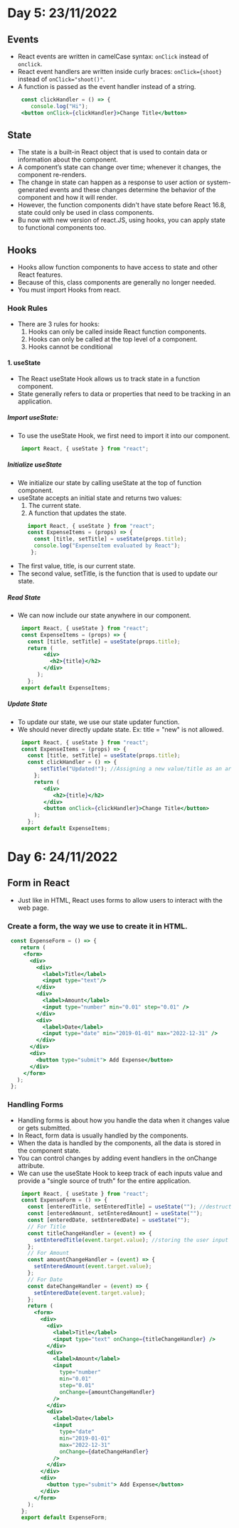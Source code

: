 # Day 5: 23/11/2022
## Events
- React events are written in camelCase syntax: `onClick` instead of `onclick`.
- React event handlers are written inside curly braces: `onClick={shoot}`  instead of `onClick="shoot()"`.
- A function is passed as the event handler instead of a string. 
  ```jsx
   const clickHandler = () => {
      console.log("Hi");
   <button onClick={clickHandler}>Change Title</button>
  ```
## State
- The state is a built-in React object that is used to contain data or information about the component. 
- A component’s state can change over time; whenever it changes, the component re-renders. 
- The change in state can happen as a response to user action or system-generated events and these changes determine the behavior of the component and how it will render.  
- However, the function components didn't have state before React 16.8, state could only be used in class components.
-  Bu now with new version of react.JS, using hooks, you can apply state to functional components too.
## Hooks 
- Hooks allow function components to have access to state and other React features. 
- Because of this, class components are generally no longer needed.
- You must import Hooks from react.
### Hook Rules
- There are 3 rules for hooks:
  1. Hooks can only be called inside React function components.
  2. Hooks can only be called at the top level of a component.
  3. Hooks cannot be conditional
#### 1. useState 
- The React useState Hook allows us to track state in a function component.
- State generally refers to data or properties that need to be tracking in an application.
##### Import useState:
- To use the useState Hook, we first need to import it into our component.  
    ```jsx
     import React, { useState } from "react";
    ```
##### Initialize useState
- We initialize our state by calling useState at the top of function component.
- useState accepts an initial state and returns two values:
  1. The current state.
  2. A function that updates the state.
  ```jsx
     import React, { useState } from "react";
     const ExpenseItems = (props) => {
       const [title, setTitle] = useState(props.title);
       console.log("ExpenseItem evaluated by React");
      }; 
  ```
- The first value, title, is our current state.
- The second value, setTitle, is the function that is used to update our state.
##### Read State
- We can now include our state anywhere in our component.
  ```jsx
   import React, { useState } from "react";
   const ExpenseItems = (props) => {
     const [title, setTitle] = useState(props.title);
     return (
          <div>
            <h2>{title}</h2>
          </div>
        );
     };
   export default ExpenseItems;
  ```
#####  Update State
- To update our state, we use our state updater function.
- We should never directly update state. Ex: title = "new" is not allowed.
   ```jsx
    import React, { useState } from "react";
    const ExpenseItems = (props) => {
      const [title, setTitle] = useState(props.title);
      const clickHandler = () => {
          setTitle("Updated!"); //Assigning a new value/title as an arg
        };
        return (
           <div>
              <h2>{title}</h2>
           </div>
           <button onClick={clickHandler}>Change Title</button>
        );
      };
    export default ExpenseItems;
   ```
# Day 6: 24/11/2022
## Form in React 
- Just like in HTML, React uses forms to allow users to interact with the web page.
### Create a form, the way we use to create it in HTML.
   ```jsx
    const ExpenseForm = () => {
       return (
        <form>
          <div>
            <div>
              <label>Title</label>
              <input type="text"/>
            </div>
            <div>
              <label>Amount</label>
              <input type="number" min="0.01" step="0.01" />
            </div>
            <div>
              <label>Date</label>
              <input type="date" min="2019-01-01" max="2022-12-31" />
            </div>
          </div>
          <div>
            <button type="submit"> Add Expense</button>
          </div>
        </form>
      );
    };
  ```    
### Handling Forms
- Handling forms is about how you handle the data when it changes value or gets submitted.
- In React, form data is usually handled by the components.
- When the data is handled by the components, all the data is stored in the component state.
- You can control changes by adding event handlers in the onChange attribute.
- We can use the useState Hook to keep track of each inputs value and provide a "single source of truth" for the entire application.
   ```jsx
    import React, { useState } from "react";
    const ExpenseForm = () => {
      const [enteredTitle, setEnteredTitle] = useState(""); //destructuring
      const [enteredAmount, setEnteredAmount] = useState("");
      const [enteredDate, setEnteredDate] = useState("");
      // For Title
      const titleChangeHandler = (event) => {
        setEnteredTitle(event.target.value); //storing the user input value in state
      };
      // For Amount
      const amountChangeHandler = (event) => {
        setEnteredAmount(event.target.value);
      };
      // For Date
      const dateChangeHandler = (event) => {
        setEnteredDate(event.target.value);
      };
      return (
        <form>
          <div>
            <div>
              <label>Title</label>
              <input type="text" onChange={titleChangeHandler} />
            </div>
            <div>
              <label>Amount</label>
              <input
                type="number"
                min="0.01"
                step="0.01"
                onChange={amountChangeHandler}
              />
            </div>
            <div>
              <label>Date</label>
              <input
                type="date"
                min="2019-01-01"
                max="2022-12-31"
                onChange={dateChangeHandler}
              />
            </div>
          </div>
          <div>
            <button type="submit"> Add Expense</button>
          </div>
        </form>
      );
    };
    export default ExpenseForm;
  ```  
